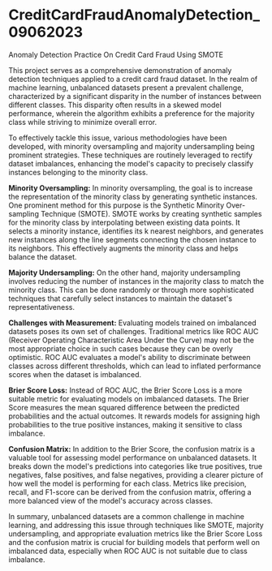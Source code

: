 # CreditCardFraudAnomalyDetection_09062023
Anomaly Detection Practice On Credit Card Fraud Using SMOTE

This project serves as a comprehensive demonstration of anomaly detection techniques applied to a credit card fraud dataset. In the realm of machine learning, unbalanced datasets present a prevalent challenge, characterized by a significant disparity in the number of instances between different classes. This disparity often results in a skewed model performance, wherein the algorithm exhibits a preference for the majority class while striving to minimize overall error.

To effectively tackle this issue, various methodologies have been developed, with minority oversampling and majority undersampling being prominent strategies. These techniques are routinely leveraged to rectify dataset imbalances, enhancing the model's capacity to precisely classify instances belonging to the minority class.

**Minority Oversampling:**
In minority oversampling, the goal is to increase the representation of the minority class by generating synthetic instances. One prominent method for this purpose is the Synthetic Minority Over-sampling Technique (SMOTE). SMOTE works by creating synthetic samples for the minority class by interpolating between existing data points. It selects a minority instance, identifies its k nearest neighbors, and generates new instances along the line segments connecting the chosen instance to its neighbors. This effectively augments the minority class and helps balance the dataset.

**Majority Undersampling:**
On the other hand, majority undersampling involves reducing the number of instances in the majority class to match the minority class. This can be done randomly or through more sophisticated techniques that carefully select instances to maintain the dataset's representativeness.

**Challenges with Measurement:**
Evaluating models trained on imbalanced datasets poses its own set of challenges. Traditional metrics like ROC AUC (Receiver Operating Characteristic Area Under the Curve) may not be the most appropriate choice in such cases because they can be overly optimistic. ROC AUC evaluates a model's ability to discriminate between classes across different thresholds, which can lead to inflated performance scores when the dataset is imbalanced.

**Brier Score Loss:**
Instead of ROC AUC, the Brier Score Loss is a more suitable metric for evaluating models on imbalanced datasets. The Brier Score measures the mean squared difference between the predicted probabilities and the actual outcomes. It rewards models for assigning high probabilities to the true positive instances, making it sensitive to class imbalance.

**Confusion Matrix:**
In addition to the Brier Score, the confusion matrix is a valuable tool for assessing model performance on unbalanced datasets. It breaks down the model's predictions into categories like true positives, true negatives, false positives, and false negatives, providing a clearer picture of how well the model is performing for each class. Metrics like precision, recall, and F1-score can be derived from the confusion matrix, offering a more balanced view of the model's accuracy across classes.

In summary, unbalanced datasets are a common challenge in machine learning, and addressing this issue through techniques like SMOTE, majority undersampling, and appropriate evaluation metrics like the Brier Score Loss and the confusion matrix is crucial for building models that perform well on imbalanced data, especially when ROC AUC is not suitable due to class imbalance.
